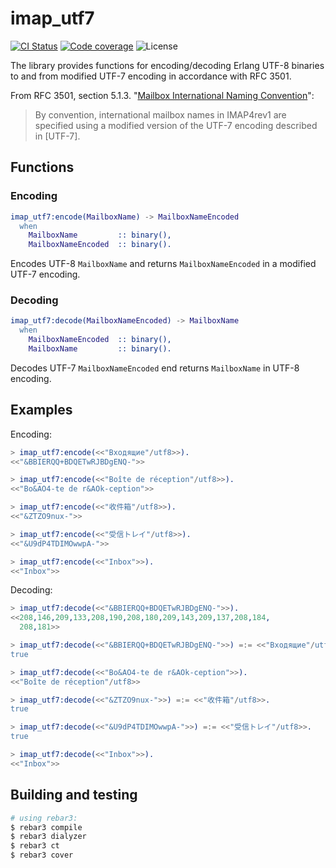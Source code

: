 # imap_utf7

[![CI Status](https://github.com/DOBRO/erlang-imap-utf7/workflows/Build/badge.svg?branch=master)](https://github.com/DOBRO/erlang-imap-utf7/actions?query=workflow%3ABuild+branch%3Amaster)
[![Code coverage](https://codecov.io/gh/DOBRO/erlang-imap-utf7/branch/master/graph/badge.svg)](https://codecov.io/gh/DOBRO/erlang-imap-utf7)
![License](https://img.shields.io/badge/license-Apache%202.0-blue.svg)

The library provides functions for encoding/decoding Erlang UTF-8 binaries to and from modified UTF-7 encoding
in accordance with RFC 3501.

From RFC 3501, section 5.1.3. "[Mailbox International Naming Convention](https://datatracker.ietf.org/doc/html/rfc3501#section-5.1.3)":
> By convention, international mailbox names in IMAP4rev1 are specified
> using a modified version of the UTF-7 encoding described in [UTF-7].

## Functions

### Encoding

```erlang
imap_utf7:encode(MailboxName) -> MailboxNameEncoded
  when
    MailboxName         :: binary(),
    MailboxNameEncoded  :: binary().
```

Encodes UTF-8 `MailboxName` and returns `MailboxNameEncoded` in a modified UTF-7 encoding.

### Decoding

```erlang
imap_utf7:decode(MailboxNameEncoded) -> MailboxName
  when
    MailboxNameEncoded  :: binary(),
    MailboxName         :: binary().
```

Decodes UTF-7 `MailboxNameEncoded` end returns `MailboxName` in UTF-8 encoding.

## Examples

Encoding:

```erlang
> imap_utf7:encode(<<"Входящие"/utf8>>).
<<"&BBIERQQ+BDQETwRJBDgENQ-">>

> imap_utf7:encode(<<"Boîte de réception"/utf8>>).
<<"Bo&AO4-te de r&AOk-ception">>

> imap_utf7:encode(<<"收件箱"/utf8>>).
<<"&ZTZO9nux-">>

> imap_utf7:encode(<<"受信トレイ"/utf8>>).
<<"&U9dP4TDIMOwwpA-">>

> imap_utf7:encode(<<"Inbox">>).
<<"Inbox">>
```

Decoding:

```erlang
> imap_utf7:decode(<<"&BBIERQQ+BDQETwRJBDgENQ-">>).
<<208,146,209,133,208,190,208,180,209,143,209,137,208,184,
  208,181>>

> imap_utf7:decode(<<"&BBIERQQ+BDQETwRJBDgENQ-">>) =:= <<"Входящие"/utf8>>.
true

> imap_utf7:decode(<<"Bo&AO4-te de r&AOk-ception">>).
<<"Boîte de réception"/utf8>>

> imap_utf7:decode(<<"&ZTZO9nux-">>) =:= <<"收件箱"/utf8>>.
true

> imap_utf7:decode(<<"&U9dP4TDIMOwwpA-">>) =:= <<"受信トレイ"/utf8>>.
true

> imap_utf7:decode(<<"Inbox">>).
<<"Inbox">>
```

## Building and testing

```bash
# using rebar3:
$ rebar3 compile
$ rebar3 dialyzer
$ rebar3 ct
$ rebar3 cover
```
